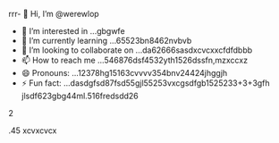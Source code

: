 rrr- 👋 Hi, I’m @werewlop
- 👀 I’m interested in ...gbgwfe
- 🌱 I’m currently learning ...65523bn8462nvbvb
- 💞️ I’m looking to collaborate on ...da62666sasdxcvcxxcfdfdbbb
- 📫 How to reach me ...546876dsf4532yth1526dssfn,mzxccxz
- 😄 Pronouns: ...12378hg15163cvvvv354bnv24424jhggjh
- ⚡ Fun fact: ...dasdgfsd87fsd55gjl55253vxcgsdfgb1525233+3+3gfh
jlsdf623gbg44ml.516fredsdd26
<!---4885gnf5bvv
werewlop/werewlop is a ✨ special ✨ repository because its `README.md` (thadsdicxs file) appears on your GitHub profile.sf
You can click the Preview link to take a look at your ch456nges.cxvhnhn
--->2
.45
xcvxcvcx
